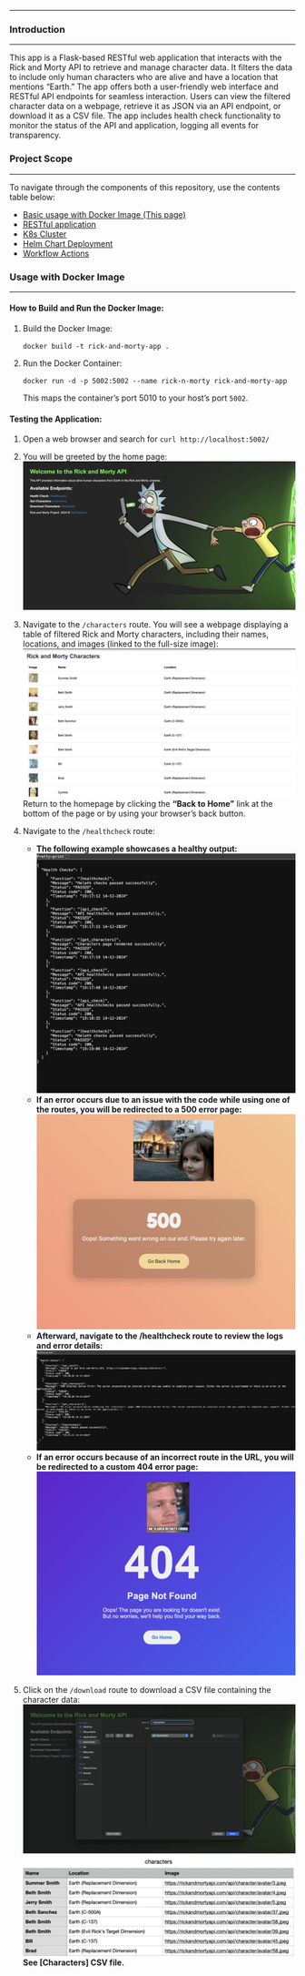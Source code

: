 ----
### Introduction
---
This app is a Flask-based RESTful web application that interacts with the Rick and Morty API to retrieve and manage character data. It filters the data to include only human characters who are alive and have a location that mentions “Earth.” The app offers both a user-friendly web interface and RESTful API endpoints for seamless interaction. Users can view the filtered character data on a webpage, retrieve it as JSON via an API endpoint, or download it as a CSV file. The app includes health check functionality to monitor the status of the API and application, logging all events for transparency.
### Project Scope
---
To navigate through the components of this repository, use the contents table below:
- [Basic usage with Docker Image (This page)](https://github.com/ThePinkPanther96/r-m-api-k8s-pipline/blob/main/README.md)
- [RESTful application](https://github.com/ThePinkPanther96/r-m-api-k8s-pipline/blob/main/app/README.md)
- [K8s Cluster](https://github.com/ThePinkPanther96/r-m-api-k8s-pipline/blob/main/k8s/README.md)
- [Helm Chart Deployment](https://github.com/ThePinkPanther96/r-m-api-k8s-pipline/blob/main/helm/rick-n-morty/README.md)
- [Workflow Actions](https://github.com/ThePinkPanther96/r-m-api-k8s-pipline/blob/main/.github/workflows/README.md)

### Usage with Docker Image
---
#### How to Build and Run the Docker Image:

1. Build the Docker Image:
	```shell
	docker build -t rick-and-morty-app .
	```
2. Run the Docker Container:
	```shell
	docker run -d -p 5002:5002 --name rick-n-morty rick-and-morty-app
	```
	This maps the container’s port 5010 to your host’s port `5002`.

#### Testing the Application:
1. Open a web browser and search for `curl http://localhost:5002/`
2. You will be greeted by the home page:
   ![Alt text](Templates/Homepage.png)
3. Navigate to the `/characters` route. 
   You will see a webpage displaying a table of filtered Rick and Morty characters, including their names, locations, and images (linked to the full-size image):
   ![Alt text](Templates/Characters.png)
   Return to the homepage by clicking the **“Back to Home”** link at the bottom of the page or by using your browser’s back button. 
   
4. Navigate to the `/healthcheck` route:
	- **The following example showcases a healthy output:**
	  ![Alt text](Templates/Healthchecks_paased.png)
	-  **If an error occurs due to an issue with the code while using one of the routes, you will be redirected to a 500 error page:**
	  ![Alt text](Templates/500.png)
	- **Afterward, navigate to the /healthcheck route to review the logs and error details:**
	  ![Alt text](Templates/Healthchecks_failed.png)
	 - **If an error occurs because of an incorrect route in the URL, you will be redirected to a custom 404 error page:**
	   ![Alt text](Templates/404.png)
6. Click on the `/download` route to download a CSV file containing the character data:
   ![Alt text](Templates/CSV.png)
   ![Alt text](Templates/csv_results.png)
   **See [Characters] CSV file.**
